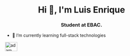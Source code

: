 <h1 align="center">Hi 👋, I'm Luis Enrique</h1>
<h3 align="center">Student at EBAC.</h3>

- 🌱 I’m currently learning full-stack technologies


<p align="left">
  <a href="https://www.linkedin.com/in/luis-ju%C3%A1rez-full-stack-java-developer/" target="blank"><img align="center"
      src="https://raw.githubusercontent.com/rahuldkjain/github-profile-readme-generator/master/src/images/icons/Social/linked-in-alt.svg"
      alt="adam pithewan" height="30" width="40" /></a>
</p>



